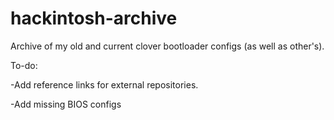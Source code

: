 # hackintosh-archive
Archive of my old and current clover bootloader configs (as well as other's).

To-do:

-Add reference links for external repositories.

-Add missing BIOS configs
